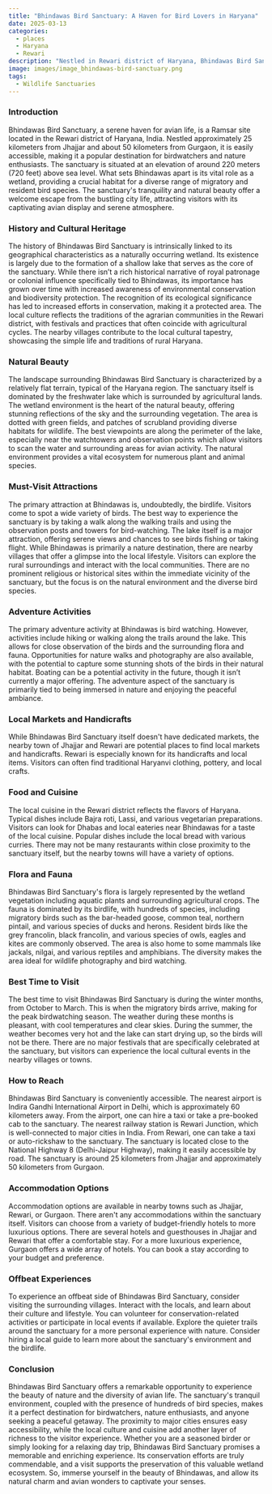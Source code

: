 ```yaml
---
title: "Bhindawas Bird Sanctuary: A Haven for Bird Lovers in Haryana"
date: 2025-03-13
categories:
  - places
  - Haryana
  - Rewari
description: "Nestled in Rewari district of Haryana, Bhindawas Bird Sanctuary is a paradise for bird enthusiasts. Known for its diverse avian population, including migratory birds like flamingos and Siberian cranes, the sanctuary offers a serene environment for nature lovers to explore and observe wildlife."
image: images/image_bhindawas-bird-sanctuary.png
tags: 
  - Wildlife Sanctuaries
---
```



### **Introduction**

Bhindawas Bird Sanctuary, a serene haven for avian life, is a Ramsar site located in the Rewari district of Haryana, India. Nestled approximately 25 kilometers from Jhajjar and about 50 kilometers from Gurgaon, it is easily accessible, making it a popular destination for birdwatchers and nature enthusiasts. The sanctuary is situated at an elevation of around 220 meters (720 feet) above sea level. What sets Bhindawas apart is its vital role as a wetland, providing a crucial habitat for a diverse range of migratory and resident bird species. The sanctuary's tranquility and natural beauty offer a welcome escape from the bustling city life, attracting visitors with its captivating avian display and serene atmosphere.

### **History and Cultural Heritage**

The history of Bhindawas Bird Sanctuary is intrinsically linked to its geographical characteristics as a naturally occurring wetland. Its existence is largely due to the formation of a shallow lake that serves as the core of the sanctuary. While there isn’t a rich historical narrative of royal patronage or colonial influence specifically tied to Bhindawas, its importance has grown over time with increased awareness of environmental conservation and biodiversity protection. The recognition of its ecological significance has led to increased efforts in conservation, making it a protected area. The local culture reflects the traditions of the agrarian communities in the Rewari district, with festivals and practices that often coincide with agricultural cycles. The nearby villages contribute to the local cultural tapestry, showcasing the simple life and traditions of rural Haryana.

### **Natural Beauty**

The landscape surrounding Bhindawas Bird Sanctuary is characterized by a relatively flat terrain, typical of the Haryana region. The sanctuary itself is dominated by the freshwater lake which is surrounded by agricultural lands. The wetland environment is the heart of the natural beauty, offering stunning reflections of the sky and the surrounding vegetation. The area is dotted with green fields, and patches of scrubland providing diverse habitats for wildlife.  The best viewpoints are along the perimeter of the lake, especially near the watchtowers and observation points which allow visitors to scan the water and surrounding areas for avian activity. The natural environment provides a vital ecosystem for numerous plant and animal species.

### **Must-Visit Attractions**

The primary attraction at Bhindawas is, undoubtedly, the birdlife.  Visitors come to spot a wide variety of birds. The best way to experience the sanctuary is by taking a walk along the walking trails and using the observation posts and towers for bird-watching. The lake itself is a major attraction, offering serene views and chances to see birds fishing or taking flight. While Bhindawas is primarily a nature destination, there are nearby villages that offer a glimpse into the local lifestyle. Visitors can explore the rural surroundings and interact with the local communities. There are no prominent religious or historical sites within the immediate vicinity of the sanctuary, but the focus is on the natural environment and the diverse bird species.

### **Adventure Activities**

The primary adventure activity at Bhindawas is bird watching. However, activities include hiking or walking along the trails around the lake. This allows for close observation of the birds and the surrounding flora and fauna. Opportunities for nature walks and photography are also available, with the potential to capture some stunning shots of the birds in their natural habitat. Boating can be a potential activity in the future, though it isn’t currently a major offering. The adventure aspect of the sanctuary is primarily tied to being immersed in nature and enjoying the peaceful ambiance.

### **Local Markets and Handicrafts**

While Bhindawas Bird Sanctuary itself doesn't have dedicated markets, the nearby town of Jhajjar and Rewari are potential places to find local markets and handicrafts. Rewari is especially known for its handicrafts and local items. Visitors can often find traditional Haryanvi clothing, pottery, and local crafts.

### **Food and Cuisine**

The local cuisine in the Rewari district reflects the flavors of Haryana. Typical dishes include Bajra roti, Lassi, and various vegetarian preparations. Visitors can look for Dhabas and local eateries near Bhindawas for a taste of the local cuisine. Popular dishes include the local bread with various curries.  There may not be many restaurants within close proximity to the sanctuary itself, but the nearby towns will have a variety of options.

### **Flora and Fauna**

Bhindawas Bird Sanctuary's flora is largely represented by the wetland vegetation including aquatic plants and surrounding agricultural crops. The fauna is dominated by its birdlife, with hundreds of species, including migratory birds such as the bar-headed goose, common teal, northern pintail, and various species of ducks and herons. Resident birds like the grey francolin, black francolin, and various species of owls, eagles and kites are commonly observed.  The area is also home to some mammals like jackals, nilgai, and various reptiles and amphibians. The diversity makes the area ideal for wildlife photography and bird watching.

### **Best Time to Visit**

The best time to visit Bhindawas Bird Sanctuary is during the winter months, from October to March. This is when the migratory birds arrive, making for the peak birdwatching season. The weather during these months is pleasant, with cool temperatures and clear skies. During the summer, the weather becomes very hot and the lake can start drying up, so the birds will not be there. There are no major festivals that are specifically celebrated at the sanctuary, but visitors can experience the local cultural events in the nearby villages or towns.

### **How to Reach**

Bhindawas Bird Sanctuary is conveniently accessible. The nearest airport is Indira Gandhi International Airport in Delhi, which is approximately 60 kilometers away. From the airport, one can hire a taxi or take a pre-booked cab to the sanctuary. The nearest railway station is Rewari Junction, which is well-connected to major cities in India. From Rewari, one can take a taxi or auto-rickshaw to the sanctuary. The sanctuary is located close to the National Highway 8 (Delhi-Jaipur Highway), making it easily accessible by road. The sanctuary is around 25 kilometers from Jhajjar and approximately 50 kilometers from Gurgaon.

### **Accommodation Options**

Accommodation options are available in nearby towns such as Jhajjar, Rewari, or Gurgaon. There aren't any accommodations within the sanctuary itself. Visitors can choose from a variety of budget-friendly hotels to more luxurious options. There are several hotels and guesthouses in Jhajjar and Rewari that offer a comfortable stay. For a more luxurious experience, Gurgaon offers a wide array of hotels. You can book a stay according to your budget and preference.

### **Offbeat Experiences**

To experience an offbeat side of Bhindawas Bird Sanctuary, consider visiting the surrounding villages. Interact with the locals, and learn about their culture and lifestyle.  You can volunteer for conservation-related activities or participate in local events if available. Explore the quieter trails around the sanctuary for a more personal experience with nature. Consider hiring a local guide to learn more about the sanctuary's environment and the birdlife.

### **Conclusion**

Bhindawas Bird Sanctuary offers a remarkable opportunity to experience the beauty of nature and the diversity of avian life. The sanctuary's tranquil environment, coupled with the presence of hundreds of bird species, makes it a perfect destination for birdwatchers, nature enthusiasts, and anyone seeking a peaceful getaway. The proximity to major cities ensures easy accessibility, while the local culture and cuisine add another layer of richness to the visitor experience. Whether you are a seasoned birder or simply looking for a relaxing day trip, Bhindawas Bird Sanctuary promises a memorable and enriching experience. Its conservation efforts are truly commendable, and a visit supports the preservation of this valuable wetland ecosystem. So, immerse yourself in the beauty of Bhindawas, and allow its natural charm and avian wonders to captivate your senses.


